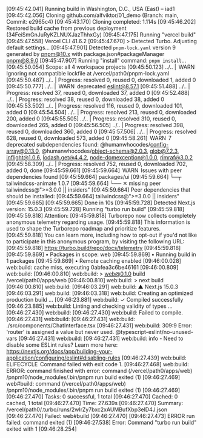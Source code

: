 [09:45:42.041] Running build in Washington, D.C., USA (East) – iad1
[09:45:42.056] Cloning github.com/alfviktor/01_demo (Branch: main, Commit: e2965c4)
[09:45:43.170] Cloning completed: 1.114s
[09:45:46.202] Restored build cache from previous deployment (34FeiSmGnJuRyKZLNUXJazThhxGy)
[09:45:47.175] Running "vercel build"
[09:45:47.558] Vercel CLI 41.6.2
[09:45:47.670] > Detected Turbo. Adjusting default settings...
[09:45:47.901] Detected `pnpm-lock.yaml` version 9 generated by pnpm@10.x with package.json#packageManager pnpm@8.9.0
[09:45:47.907] Running "install" command: `pnpm install`...
[09:45:50.054] Scope: all 4 workspace projects
[09:45:50.123] ../..                                    |  WARN  Ignoring not compatible lockfile at /vercel/path0/pnpm-lock.yaml
[09:45:50.487] ../..                                    | Progress: resolved 0, reused 0, downloaded 1, added 0
[09:45:50.777] ../..                                    |  WARN  deprecated eslint@8.57.1
[09:45:51.488] ../..                                    | Progress: resolved 37, reused 0, downloaded 37, added 0
[09:45:52.488] ../..                                    | Progress: resolved 38, reused 0, downloaded 38, added 0
[09:45:53.502] ../..                                    | Progress: resolved 116, reused 0, downloaded 101, added 0
[09:45:54.504] ../..                                    | Progress: resolved 213, reused 0, downloaded 200, added 0
[09:45:55.505] ../..                                    | Progress: resolved 310, reused 0, downloaded 265, added 0
[09:45:56.505] ../..                                    | Progress: resolved 398, reused 0, downloaded 360, added 0
[09:45:57.506] ../..                                    | Progress: resolved 628, reused 0, downloaded 573, added 0
[09:45:58.261]  WARN  7 deprecated subdependencies found: @humanwhocodes/config-array@0.13.0, @humanwhocodes/object-schema@2.0.3, glob@7.2.3, inflight@1.0.6, lodash.get@4.4.2, node-domexception@1.0.0, rimraf@3.0.2
[09:45:58.309] ../..                                    | Progress: resolved 752, reused 0, downloaded 702, added 0, done
[09:45:59.661] 
[09:45:59.664]  WARN  Issues with peer dependencies found
[09:45:59.664] packages/ui
[09:45:59.664] └─┬ tailwindcss-animate 1.0.7
[09:45:59.664]   └── ✕ missing peer tailwindcss@">=3.0.0 || insiders"
[09:45:59.664] Peer dependencies that should be installed:
[09:45:59.664]   tailwindcss@">=3.0.0 || insiders"
[09:45:59.665] 
[09:45:59.665] Done in 10s
[09:45:59.728] Detected Next.js version: 15.0.3
[09:45:59.728] Running "turbo run build"
[09:45:59.818] 
[09:45:59.818] Attention:
[09:45:59.818] Turborepo now collects completely anonymous telemetry regarding usage.
[09:45:59.818] This information is used to shape the Turborepo roadmap and prioritize features.
[09:45:59.818] You can learn more, including how to opt-out if you'd not like to participate in this anonymous program, by visiting the following URL:
[09:45:59.818] https://turbo.build/repo/docs/telemetry
[09:45:59.818] 
[09:45:59.869] • Packages in scope: web
[09:45:59.869] • Running build in 1 packages
[09:45:59.869] • Remote caching enabled
[09:46:00.028] web:build: cache miss, executing 0abfea3c6be46161
[09:46:00.809] web:build: 
[09:46:00.810] web:build: > web@0.1.0 build /vercel/path0/apps/web
[09:46:00.810] web:build: > next build
[09:46:00.810] web:build: 
[09:46:03.291] web:build:    ▲ Next.js 15.0.3
[09:46:03.291] web:build: 
[09:46:03.318] web:build:    Creating an optimized production build ...
[09:46:23.881] web:build:  ✓ Compiled successfully
[09:46:23.885] web:build:    Linting and checking validity of types ...
[09:46:27.430] web:build: 
[09:46:27.430] web:build: Failed to compile.
[09:46:27.431] web:build: 
[09:46:27.431] web:build: ./src/components/ChatInterface.tsx
[09:46:27.431] web:build: 309:9  Error: 'router' is assigned a value but never used.  @typescript-eslint/no-unused-vars
[09:46:27.431] web:build: 
[09:46:27.431] web:build: info  - Need to disable some ESLint rules? Learn more here: https://nextjs.org/docs/app/building-your-application/configuring/eslint#disabling-rules
[09:46:27.439] web:build:  ELIFECYCLE  Command failed with exit code 1.
[09:46:27.468] web:build: ERROR: command finished with error: command (/vercel/path0/apps/web) /pnpm10/node_modules/.bin/pnpm run build exited (1)
[09:46:27.469] web#build: command (/vercel/path0/apps/web) /pnpm10/node_modules/.bin/pnpm run build exited (1)
[09:46:27.469] 
[09:46:27.470]   Tasks:    0 successful, 1 total
[09:46:27.470]  Cached:    0 cached, 1 total
[09:46:27.470]    Time:    27.639s 
[09:46:27.470] Summary:    /vercel/path0/.turbo/runs/2wIrZy7bxc2xAUMBufXbp3elD4J.json
[09:46:27.470]  Failed:    web#build
[09:46:27.470] 
[09:46:27.473]  ERROR  run failed: command  exited (1)
[09:46:27.538] Error: Command "turbo run build" exited with 1
[09:46:28.254] 